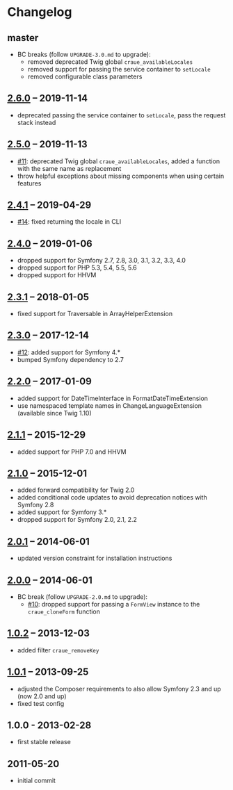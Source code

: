 # Changelog

## master

- BC breaks (follow `UPGRADE-3.0.md` to upgrade):
  - removed deprecated Twig global `craue_availableLocales`
  - removed support for passing the service container to `setLocale`
  - removed configurable class parameters

## [2.6.0] – 2019-11-14

- deprecated passing the service container to `setLocale`, pass the request stack instead

[2.6.0]: https://github.com/craue/TwigExtensionsBundle/compare/2.5.0...2.6.0

## [2.5.0] – 2019-11-13

- [#11]: deprecated Twig global `craue_availableLocales`, added a function with the same name as replacement
- throw helpful exceptions about missing components when using certain features

[#11]: https://github.com/craue/TwigExtensionsBundle/issues/11
[2.5.0]: https://github.com/craue/TwigExtensionsBundle/compare/2.4.1...2.5.0

## [2.4.1] – 2019-04-29

- [#14]: fixed returning the locale in CLI

[#14]: https://github.com/craue/TwigExtensionsBundle/issues/14
[2.4.1]: https://github.com/craue/TwigExtensionsBundle/compare/2.4.0...2.4.1

## [2.4.0] – 2019-01-06

- dropped support for Symfony 2.7, 2.8, 3.0, 3.1, 3.2, 3.3, 4.0
- dropped support for PHP 5.3, 5.4, 5.5, 5.6
- dropped support for HHVM

[2.4.0]: https://github.com/craue/TwigExtensionsBundle/compare/2.3.1...2.4.0

## [2.3.1] – 2018-01-05

- fixed support for Traversable in ArrayHelperExtension

[2.3.1]: https://github.com/craue/TwigExtensionsBundle/compare/2.3.0...2.3.1

## [2.3.0] – 2017-12-14

- [#12]: added support for Symfony 4.*
- bumped Symfony dependency to 2.7

[#12]: https://github.com/craue/TwigExtensionsBundle/issues/12
[2.3.0]: https://github.com/craue/TwigExtensionsBundle/compare/2.2.0...2.3.0

## [2.2.0] – 2017-01-09

- added support for DateTimeInterface in FormatDateTimeExtension
- use namespaced template names in ChangeLanguageExtension (available since Twig 1.10)

[2.2.0]: https://github.com/craue/TwigExtensionsBundle/compare/2.1.1...2.2.0

## [2.1.1] – 2015-12-29

- added support for PHP 7.0 and HHVM

[2.1.1]: https://github.com/craue/TwigExtensionsBundle/compare/2.1.0...2.1.1

## [2.1.0] – 2015-12-01

- added forward compatibility for Twig 2.0
- added conditional code updates to avoid deprecation notices with Symfony 2.8
- added support for Symfony 3.*
- dropped support for Symfony 2.0, 2.1, 2.2

[2.1.0]: https://github.com/craue/TwigExtensionsBundle/compare/2.0.1...2.1.0

## [2.0.1] – 2014-06-01

- updated version constraint for installation instructions

[2.0.1]: https://github.com/craue/TwigExtensionsBundle/compare/2.0.0...2.0.1

## [2.0.0] – 2014-06-01

- BC break (follow `UPGRADE-2.0.md` to upgrade):
  - [#10]: dropped support for passing a `FormView` instance to the `craue_cloneForm` function

[#10]: https://github.com/craue/TwigExtensionsBundle/issues/10
[2.0.0]: https://github.com/craue/TwigExtensionsBundle/compare/1.0.2...2.0.0

## [1.0.2] – 2013-12-03

- added filter `craue_removeKey`

[1.0.2]: https://github.com/craue/TwigExtensionsBundle/compare/1.0.1...1.0.2

## [1.0.1] – 2013-09-25

- adjusted the Composer requirements to also allow Symfony 2.3 and up (now 2.0 and up)
- fixed test config

[1.0.1]: https://github.com/craue/TwigExtensionsBundle/compare/1.0.0...1.0.1

## 1.0.0 - 2013-02-28

- first stable release

## 2011-05-20

- initial commit
